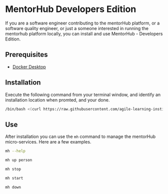 # MentorHub Developers Edition

If you are a software engineer contributing to the mentorHub platform, or a software quality engineer, or just a someone interested in running the mentorhub platform locally, you can install and use MentorHub - Developers Edition.

## Prerequisites

- [Docker Desktop](https://www.docker.com/products/docker-desktop/)

## Installation

Execute the following command from your terminal window, and identify an installation location when promted, and your done.

```bash
/bin/bash <(curl https://raw.githubusercontent.com/agile-learning-institute/mentorHub/main/mentorHub-developer-edition/install)
```

## Use

After installation you can use the ``mh`` command to manage the mentorHub micro-services. Here are a few examples.

```bash
mh --help
```

```bash
mh up person
```

```bash
mh stop
```

```bash
mh start
```

```bash
mh down
```
